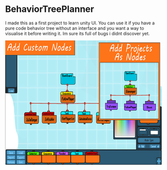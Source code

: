 # BehaviorTreePlanner
 
I made this as a first project to learn unity UI.
You can use it if you have a pure code behavior tree without an interface and you want a way to visualise it before writing it.
Im sure its full of bugs i didnt discover yet.

![alt text](Assets/Thumb.png)
